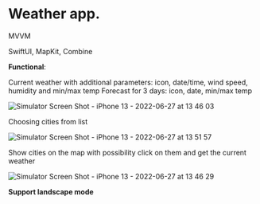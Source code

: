 # Weather app.

MVVM 

SwiftUI, MapKit, Combine

**Functional**:


Current weather with additional parameters: icon, date/time, wind speed, humidity and min/max temp
Forecast for 3 days: icon, date, min/max temp

![Simulator Screen Shot - iPhone 13 - 2022-06-27 at 13 46 03](https://user-images.githubusercontent.com/41231933/175925057-714673ae-7f38-4b13-a367-ce1b906a93d1.jpg)

Choosing cities from list

![Simulator Screen Shot - iPhone 13 - 2022-06-27 at 13 51 57](https://user-images.githubusercontent.com/41231933/175925418-9616d0a0-ad37-4040-b258-cda849260e29.jpg)

Show cities on the map with possibility click on them and get the current weather

![Simulator Screen Shot - iPhone 13 - 2022-06-27 at 13 46 29](https://user-images.githubusercontent.com/41231933/175925430-1f3ea5db-563e-4365-a026-98ab21711c69.jpg)

**Support landscape mode**

